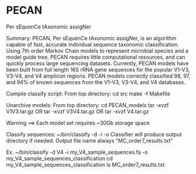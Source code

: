 # PECAN
Per sEquenCe tAxonomic assigNer

Summary:
PECAN, Per sEquenCe tAxonomic assigNer, is an algorithm capable of fast, accurate individual sequence taxonomic classification. Using 7th order Markov Chain models to represent microbial species and a model guide tree, PECAN requires little computational resources, and can quickly process large sequencing datasets. Currently, PECAN models have been built from full length 16S rRNA gene sequences for the popular V1-V3, V3-V4, and V4 amplicon regions. PECAN models correctly classified 98, 97, and 94% of known sequences from the V1-V3, V3-V4, and V4 databases. 

Compile classify script:
From top directory: 
cd src
make -f Makefile
    
Unarchive models: 
  From top directory: 
    cd PECAN_models
    tar -xvzf V1V3.tar.gz
    OR
    tar -xvzf V3V4.tar.gz
    OR
    tar -xvzf V4.tar.gz
   
  Warning ==> Each model set requires ~30Gb storage space
  
Classify sequences: 
  ~/bin/classify -d <model-directory> -i <input-fasta-file> -o <output-directory>
  Classifier will produce output directory if needed. 
  Output file name always "MC_order7_results.txt"
  
  Ex. ~/bin/classify -d V4 -i my_V4_sample_sequences.fa -o my_V4_sample_sequences_classification
      cd my_V4_sample_sequences_classification
      ls 
        MC_order7_results.txt
        
    
